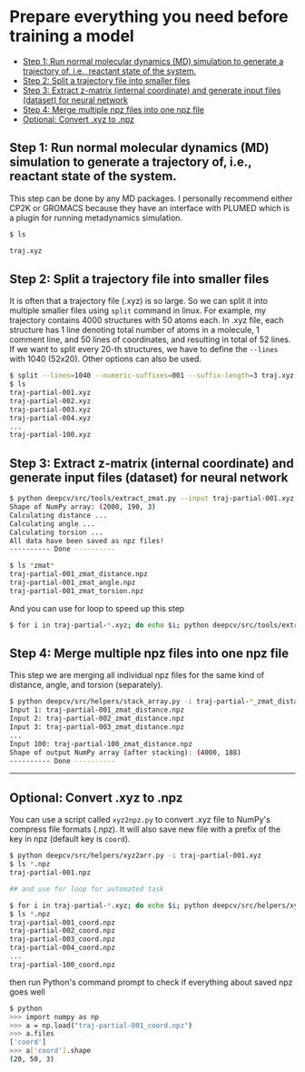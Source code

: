 # Prepare everything you need before training a model <!-- omit in toc -->

- [Step 1: Run normal molecular dynamics (MD) simulation to generate a trajectory of, i.e., reactant state of the system.](#step-1-run-normal-molecular-dynamics-md-simulation-to-generate-a-trajectory-of-ie-reactant-state-of-the-system)
- [Step 2: Split a trajectory file into smaller files](#step-2-split-a-trajectory-file-into-smaller-files)
- [Step 3: Extract z-matrix (internal coordinate) and generate input files (dataset) for neural network](#step-3-extract-z-matrix-internal-coordinate-and-generate-input-files-dataset-for-neural-network)
- [Step 4: Merge multiple npz files into one npz file](#step-4-merge-multiple-npz-files-into-one-npz-file)
- [Optional: Convert .xyz to .npz](#optional-convert-xyz-to-npz)

## Step 1: Run normal molecular dynamics (MD) simulation to generate a trajectory of, i.e., reactant state of the system.

This step can be done by any MD packages. I personally recommend either CP2K or GROMACS because they have an interface with
PLUMED which is a plugin for running metadynamics simulation.

```sh
$ ls

traj.xyz
```

## Step 2: Split a trajectory file into smaller files

It is often that a trajectory file (.xyz) is so large. So we can split it into multiple smaller files using `split` command in linux. For example, my trajectory contains 4000 structures with 50 atoms each. In .xyz file, each structure has 1 line denoting total number of atoms in a molecule, 1 comment line, and 50 lines of coordinates, and resulting in total of 52 lines. If we want to split every 20-th structures, we have to define the `--lines` with 1040 (52x20). Other options can also be used.

```sh
$ split --lines=1040 --numeric-suffixes=001 --suffix-length=3 traj.xyz traj-partial- --additional-suffix=.xyz
$ ls
traj-partial-001.xyz
traj-partial-002.xyz
traj-partial-003.xyz
traj-partial-004.xyz
...
traj-partial-100.xyz
```

## Step 3: Extract z-matrix (internal coordinate) and generate input files (dataset) for neural network

```sh
$ python deepcv/src/tools/extract_zmat.py --input traj-partial-001.xyz
Shape of NumPy array: (2000, 190, 3)
Calculating distance ...
Calculating angle ...
Calculating torsion ...
All data have been saved as npz files!
---------- Done ----------

$ ls *zmat*
traj-partial-001_zmat_distance.npz
traj-partial-001_zmat_angle.npz
traj-partial-001_zmat_torsion.npz
```

And you can use for loop to speed up this step

```sh
$ for i in traj-partial-*.xyz; do echo $i; python deepcv/src/tools/extract_zmat.py --input $i; done
```

## Step 4: Merge multiple npz files into one npz file

This step we are merging all individual npz files for the same kind of distance, angle, and torsion (separately).

```sh
$ python deepcv/src/helpers/stack_array.py -i traj-partial-*_zmat_distance.npz -k dist
Input 1: traj-partial-001_zmat_distance.npz
Input 2: traj-partial-002_zmat_distance.npz
Input 3: traj-partial-003_zmat_distance.npz
...
Input 100: traj-partial-100_zmat_distance.npz
Shape of output NumPy array (after stacking): (4000, 188)
---------- Done ----------
```

---

## Optional: Convert .xyz to .npz

You can use a script called `xyz2npz.py` to convert .xyz file to NumPy's compress file formats (.npz). It will also save new file with a prefix of the key in npz (default key is `coord`).

```sh
$ python deepcv/src/helpers/xyz2arr.py -i traj-partial-001.xyz
$ ls *.npz
traj-partial-001.npz

## and use for loop for automated task

$ for i in traj-partial-*.xyz; do echo $i; python deepcv/src/helpers/xyz2arr.py -i $i; done
$ ls *.npz
traj-partial-001_coord.npz
traj-partial-002_coord.npz
traj-partial-003_coord.npz
traj-partial-004_coord.npz
...
traj-partial-100_coord.npz
```

then run Python's command prompt to check if everything about saved npz goes well

```sh
$ python
>>> import numpy as np
>>> a = np.load("traj-partial-001_coord.npz")
>>> a.files
['coord']
>>> a['coord'].shape
(20, 50, 3)
```
